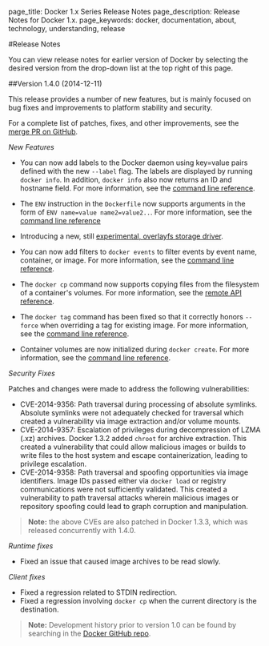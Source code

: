 page_title: Docker 1.x Series Release Notes
page_description: Release Notes for Docker 1.x.
page_keywords: docker, documentation, about, technology, understanding, release

#Release Notes

You can view release notes for earlier version of Docker by selecting the
desired version from the drop-down list at the top right of this page.

##Version 1.4.0
(2014-12-11)
 
 This release provides a number of new features, but is mainly focused on bug
 fixes and improvements to platform stability and security.

 For a complete list of patches, fixes, and other improvements, see the [merge PR on GitHub](https://github.com/docker/docker/pull/9345).
  
  *New Features*

  * You can now add labels to the Docker daemon using key=value pairs defined with
  the new `--label` flag. The labels are displayed by running `docker info`. In
  addition, `docker info` also now returns an ID and hostname field. For more
  information, see  the 
  [command line reference](http://docs.docker.com/reference/commandline/cli/#daemon).
  * The `ENV` instruction in the `Dockerfile` now supports arguments in the form 
  of `ENV name=value name2=value2..`. For more information, see the 
  [command line reference](http://docs.docker.com/reference/builder/#env)
  * Introducing a new, still 
  [experimental, overlayfs storage driver](https://github.com/docker/docker/pull/7619/).
  * You can now add filters to `docker events` to filter events by event name, 
  container, or image. For more information, see  the 
  [command line reference](http://docs.docker.com/reference/commandline/cli/#events).
  * The `docker cp` command now supports copying files from the filesystem of a
  container's volumes. For more information, see  the 
  [remote API reference](http://docs.docker.com/reference/api/docker_remote_api/).
  * The `docker tag` command has been fixed so that it correctly honors `--force`
  when overriding a tag for existing image. For more information, see 
  the [command line reference](http://docs.docker.com/reference/commandline/cli/#tag).

  * Container volumes are now initialized during `docker create`. For more information, see 
  the [command line reference](http://docs.docker.com/reference/commandline/cli/#create). 

  *Security Fixes*

  Patches and changes were made to address the following vulnerabilities:

  * CVE-2014-9356: Path traversal during processing of absolute symlinks. 
  Absolute symlinks were not adequately checked for  traversal which created a
  vulnerability via image extraction and/or volume mounts.
  * CVE-2014-9357: Escalation of privileges during decompression of LZMA (.xz)
  archives. Docker 1.3.2 added `chroot` for archive extraction. This created a
  vulnerability that could allow malicious images or builds to write files to the
  host system and escape containerization, leading to privilege escalation.
  * CVE-2014-9358: Path traversal and spoofing opportunities via image
  identifiers. Image IDs passed either via `docker load` or registry communications
  were not sufficiently validated. This created a vulnerability to path traversal
  attacks wherein malicious images or repository spoofing could lead to graph
  corruption and manipulation.

  > **Note:** the above CVEs are also patched in Docker 1.3.3, which was released
  > concurrently with 1.4.0.

  *Runtime fixes*

  * Fixed an issue that caused image archives to be read slowly.

  *Client fixes*
   
   * Fixed a regression related to STDIN redirection.
   * Fixed a regression involving `docker cp` when the current directory is the
   destination.

   > **Note:**
   > Development history prior to version 1.0 can be found by
   > searching in the [Docker GitHub repo](https://github.com/docker/docker).


